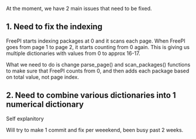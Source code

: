 At the moment, we have 2 main issues that need to be fixed.

## 1. Need to fix the indexing
FreePI starts indexing packages at 0 and it scans each page.
When FreePI goes from page 1 to page 2, it starts counting from 0 again.
This is giving us multiple dictionaries with values from 0 to approx 16-17.

What we need to do is change parse_page() and scan_packages() functions to make sure that FreePI counts from 0, and 
then adds each package based on total value, not page index.



## 2. Need to combine various dictionaries into 1 numerical dictionary
Self explanitory



Will try to make 1 commit and fix per weeekend, been busy past 2 weeks.
